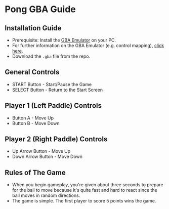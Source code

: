 # Pong GBA Guide
## Installation Guide
- Prerequisite: Install the [GBA Emulator](https://mgba.io/downloads.html) on your PC.
- For further information on the GBA Emulator (e.g. control mapping), [click here](https://github.com/mgba-emu/mgba/blob/master/README.md).
- Download the `.gba` file from the repo.
## General Controls
- START Button - Start/Pause the Game
- SELECT Button - Return to the Start Screen
## Player 1 (Left Paddle) Controls
- Button A - Move Up
- Button B - Move Down
## Player 2 (Right Paddle) Controls
- Up Arrow Button - Move Up
- Down Arrow Button - Move Down
## Rules of The Game
- When you begin gameplay, you're given about three seconds to prepare for the ball to move because it's quite fast and hard to react since the ball moves in random directions.
- The game is simple. The first player to score 5 points wins the game.
